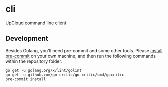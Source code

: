 # cli
UpCloud command line client

## Development

Besides Golang, you'll need pre-commit and some other tools. Please [install pre-commit](https://pre-commit.com/#install) on your own machine, and then run the following commands within the repository folder:
```
go get -u golang.org/x/lint/golint
go get -u github.com/go-critic/go-critic/cmd/gocritic
pre-commit install
```
